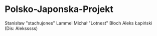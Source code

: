 # Polsko-Japonska-Projekt
Stanisław "stachujones" Lammel Michał "Lotnest" Błoch
Aleks Łapiński (Dis: Aleksssss)